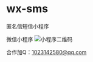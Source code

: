 # wx-sms
匿名信短信小程序

微信小程序
![小程序二维码](https://zx-ppt.oss-cn-beijing.aliyuncs.com/123.jpg)

合作加Q：1023142580@qq.com
